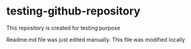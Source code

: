 # testing-github-repository
This repository is created for testing purpose

Readme.md file was just edited manually. This file was modified locally
